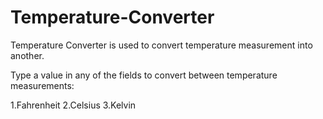 # Temperature-Converter
Temperature Converter is used to convert temperature measurement into another.

Type a value in any of the fields to convert between temperature measurements:

1.Fahrenheit
2.Celsius
3.Kelvin
